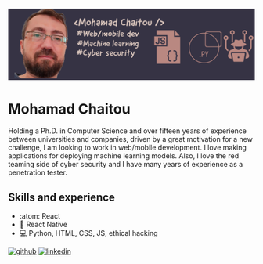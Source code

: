 ![Development and cyber security](https://github.com/mchaitou/mchaitou/blob/main/my_banner.png)
# Mohamad Chaitou
Holding a Ph.D. in Computer Science and over fifteen years of experience between universities and companies, driven by a great motivation for a new challenge, I am looking to work in web/mobile development. I love making applications for deploying machine learning models. Also, I love the red teaming side of cyber security and I have many years of experience as a penetration tester.

## Skills and experience
* :atom: React
* 📱 React Native
* 💻 Python, HTML, CSS, JS, ethical hacking



[<img src='https://cdn.jsdelivr.net/npm/simple-icons@3.0.1/icons/github.svg' alt='github' height='40'>](https://github.com/mchaitou)  [<img src='https://cdn.jsdelivr.net/npm/simple-icons@3.0.1/icons/linkedin.svg' alt='linkedin' height='40'>](https://www.linkedin.com/in/www.linkedin.com/in/mohamad-chaitou-b34a95154/)  




